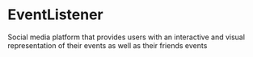 # EventListener
Social media platform that provides users with an interactive and visual representation of their events as well as their friends events
